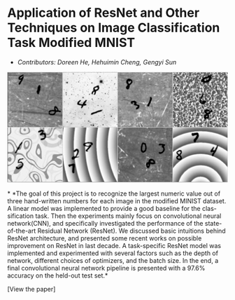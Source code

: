 # Application of ResNet and Other Techniques on Image Classification Task Modified MNIST

* *Contributors: Doreen He, Hehuimin Cheng, Gengyi Sun*
<p float="center">
    <img src="/images/mnist.png">
</p>
* *The goal of this project is to recognize the largest numeric value out of three hand-written numbers for each image in the modified MINIST dataset. A linear model was implemented to provide a good baseline for the clas- sification task. Then the experiments mainly focus on convolutional neural network(CNN), and specifically investigated the performance of the state-of-the-art Residual Network (ResNet). We discussed basic intuitions behind ResNet architecture, and presented some recent works on possible improvement on ResNet in last decade. A task-specific ResNet model was implemented and experimented with several factors such as the depth of network, different choices of optimizers, and the batch size. In the end, a final convolutional neural network pipeline is presented with a 97.6% accuracy on the held-out test set.*

[View the paper]
